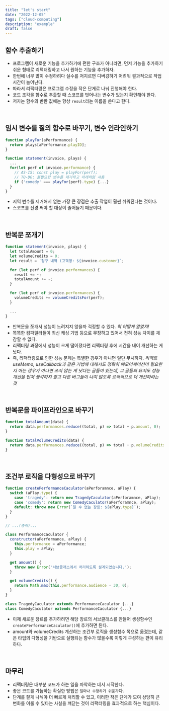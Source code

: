 ```yaml
---
title: "let's start"
date: "2022-12-05"
tags: ["cloud-computing"]
description: "example"
draft: false
---
```


## 함수 추출하기

- 프로그램이 새로운 기능을 추가하기에 편한 구조가 아니라면, 먼저 기능을 추가하기 쉬운 형태로 리팩터링하고 나서 원하는 기능을 추가하자.
- 한번에 너무 많이 수정하려다 실수를 저지르면 디버깅하기 어려워 결과적으로 작업 시간이 늘어난다.
- 따라서 리팩터링은 프로그램 수정을 작은 단게로 나눠 진행해야 한다.
- 코드 조각을 함수로 추출할 때 스코프를 벗어나는 변수가 있는지 확인해야 한다.
- 저자는 함수의 반환 값에는 항상 `result`라는 이름을 쓴다고 한다.

<br />

## 임시 변수를 질의 함수로 바꾸기, 변수 인라인하기

```js
function playFor(aPerformance) {
  return plays[aPerformance.playID];
}

function statement(invoice, plays) {
  ...
  for(let perf of invoice.performance) {
    // AS-IS: const play = playFor(perf);
    // TO-DO: 불필요한 변수를 제거하고 아래처럼 사용
    if ('comedy' === playFor(perf).type) {...}
  }
}

```

- 지역 변수를 제거해서 얻는 가장 큰 장점은 추출 작업이 훨씬 쉬워진다는 것이다.
- 스코프를 신경 써야 할 대상이 줄어들기 때문이다.

<br />

## 반복문 쪼개기

```js
function statement(invoice, plays) {
  let totalAmount = 0;
  let volumeCredits = 0;
  let result = `청구 내역 (고객명: ${invoice.customer}`;

  for (let perf of invoice.performances) {
    result += ~;
    totalAmount += ~;
  }

  for (let perf of invoice.performances) {
    volumeCredits += volumeCreditsFor(perf);
  }

  ...
}
```

- 반복문을 쪼개서 성능이 느려지지 않을까 걱정할 수 있다. _헉 어떻게 알았지!_
- 똑똑한 컴파일러들이 최신 캐싱 기법 등으로 무장하고 있어서 전혀 성능 차이를 체감할 수 없다.
- 리팩터링 과정에서 성능이 크게 떨어졌다면 리팩터링 후에 시간을 내어 개선하는 게 낫다.
- 즉, 리팩터링으로 인한 성능 문제는 특별한 경우가 아니면 일단 무시하자.
  _리액트 useMemo, useCallback과 같은 기법에 대해서도 정확히 메모이제이션이 필요한지 아는 경우가 아니면 쓰지 않는 게 낫다는 글들이 있는데, 그 글들의 요지도 성능 개선을 먼저 생각하지 말고 다른 버그들이 나지 않도록 로직적으로 더 개선하라는 것_

<br />

## 반복문을 파이프라인으로 바꾸기

```js
function totalAmount(data) {
  return data.performances.reduce((total, p) => total + p.amount, 0);
}

function totalVolumeCredits(data) {
  return data.performances.reduce((total, p) => total + p.volumeCredits, 0);
}
```

<br />

## 조건부 로직을 다형성으로 바꾸기

```js
function createPerformanceCaculator(aPerforamnce, aPlay) {
  switch (aPlay.type) {
    case 'tragedy': return new TragedyCaculator(aPerforamnce, aPlay);
    case 'comedy': return new ComedyCaculator(aPerforamnce, aPlay);
    default: throw new Error(`알 수 없는 장르: ${aPlay.type}`);
  }
}

// ...(중략)...

class PerformanceCaculator {
  constructor(aPerformance, aPlay) {
    this.performance = aPerformance;
    this.play = aPlay;
  }

  get amount() {
    throw new Error('서브클래스에서 처리하도록 설계되었습니다.');
  }

  get volumeCredits() {
    return Math.max(this.performance.audience - 30, 0);
  }
}

class TragedyCaculator extends PerformanceCaculator {...}
class ComedyCaculator extends PerformanceCaculator {...}
```

- 이제 새로운 장르를 추가하려면 해당 장르의 서브클래스를 만들어 생성함수인 `createPerformanceCaculator()`에 추가하면 된다.
- amount와 volumeCredits 계산하는 조건부 로직을 생성함수 쪽으로 옮겼는데, 같은 타입의 다형성을 기반으로 실행되는 함수가 많을수록 이렇게 구성하는 편이 유리하다.

<br />

## 마무리

- 리팩터링은 대부분 코드가 하는 일을 파악하는 데서 시작한다.
- 좋은 코드를 가늠하는 확실한 방법은 `얼마나 수정하기 쉬운가`다.
- 단계를 잘게 나눠야 더 빠르게 처리할 수 있고, 이러한 작은 단계가 모여 상당히 큰 변화를 이룰 수 있다는 사실을 꺠닫는 것이 리팩터링을 효과적으로 하는 핵심이다.

